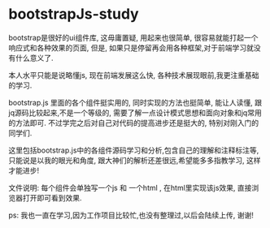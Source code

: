 # bootstrapJs-study
  
  bootstrap是很好的ui组件库, 这毋庸置疑, 用起来也很简单, 很容易就能打起一个响应式和各种效果的页面, 但是, 如果只是停留再会用各种框架,对于前端学习就没有什么意义了.
  
  本人水平只能是说略懂js, 现在前端发展这么快, 各种技术展现眼前,我更注重基础的学习.
  
  bootstrap.js 里面的各个组件挺实用的, 同时实现的方法也挺简单, 能让人读懂, 跟jq源码比较起来,不是一个等级的, 需要了解一点设计模式思想和面向对象和jq常用的方法即可. 不过学完之后对自己对代码的提高进步还是挺大的, 特别对刚入门的同学们.
  
  这里包括bootstrap.js中的各组件源码学习和分析,包含自己的理解和注释标注等, 只能说是以我的眼光和角度, 跟大神们的解析还差很远,希望能多多指教学习, 这样才能进步!
  
  文件说明: 每个组件会单独写一个js 和 一个html , 在html里实现该js效果, 直接浏览器打开即可看到效果.
  
  ps: 我也一直在学习,因为工作项目比较忙,也没有整理过,以后会陆续上传, 谢谢!
